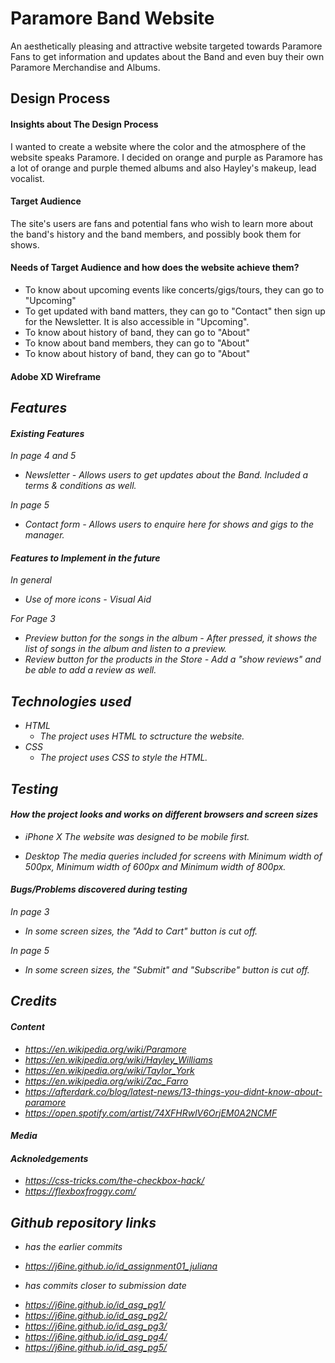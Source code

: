 # Paramore Band Website
An aesthetically pleasing and attractive website targeted towards Paramore Fans to
get information and updates about the Band and even buy their own Paramore Merchandise and Albums.

## Design Process
#### Insights about The Design Process
I wanted to create a website where the color and the atmosphere of the website
speaks Paramore. I decided on orange and purple as Paramore has a lot of orange and purple
themed albums and also Hayley's makeup, lead vocalist.

#### Target Audience
The site's users are fans and potential fans who wish to learn more about the band's 
history and the band members, and possibly book them for shows. 

#### Needs of Target Audience and how does the website achieve them?
* To know about upcoming events like concerts/gigs/tours, they can go to "Upcoming"
* To get updated with band matters, they can go to "Contact" then sign up 
for the Newsletter. It is also accessible in "Upcoming".
* To know about history of band, they can go to "About"
* To know about band members, they can go to "About"
* To know about history of band, they can go to "About"

#### Adobe XD Wireframe
<address>


## Features
#### Existing Features
In page 4 and 5
* Newsletter - Allows users to get updates about the Band. Included a terms & conditions as well.

In page 5
* Contact form - Allows users to enquire here for shows and gigs to the manager.

#### Features to Implement in the future
In general 
* Use of more icons - Visual Aid

For Page 3
* Preview button for the songs in the album - After pressed, it shows the list of songs in the album
and listen to a preview.
* Review button for the products in the Store - Add a "show reviews" and be able to add a review as well.


## Technologies used
* HTML
  * The project uses HTML to sctructure the website.
* CSS
  * The project uses CSS to style the HTML.


## Testing
#### How the project looks and works on different browsers and screen sizes
* iPhone X
The website was designed to be mobile first.

* Desktop
The media queries included for screens with Minimum width of 500px, 
Minimum width of 600px and Minimum width of 800px.

#### Bugs/Problems discovered during testing
In page 3
* In some screen sizes, the "Add to Cart" button is cut off.

In page 5
* In some screen sizes, the "Submit" and "Subscribe" button is cut off.

## Credits
#### Content
* https://en.wikipedia.org/wiki/Paramore
* https://en.wikipedia.org/wiki/Hayley_Williams
* https://en.wikipedia.org/wiki/Taylor_York
* https://en.wikipedia.org/wiki/Zac_Farro
* https://afterdark.co/blog/latest-news/13-things-you-didnt-know-about-paramore
* https://open.spotify.com/artist/74XFHRwlV6OrjEM0A2NCMF

#### Media
<address>

#### Acknoledgements
* https://css-tricks.com/the-checkbox-hack/
* https://flexboxfroggy.com/

## Github repository links
- has the earlier commits
* https://j6ine.github.io/id_assignment01_juliana 

- has commits closer to submission date
* https://j6ine.github.io/id_asg_pg1/
* https://j6ine.github.io/id_asg_pg2/
* https://j6ine.github.io/id_asg_pg3/
* https://j6ine.github.io/id_asg_pg4/
* https://j6ine.github.io/id_asg_pg5/

